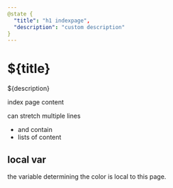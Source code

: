 ```yaml
---
@state {
  "title": "h1 indexpage",
  "description": "custom description"
}
---
```


# ${title}

${description}

index page content

can stretch multiple lines

* and contain
* lists of content

<Count state></Count>

## local var

the variable determining the color is local to this page.

<Outside state></Outside>

